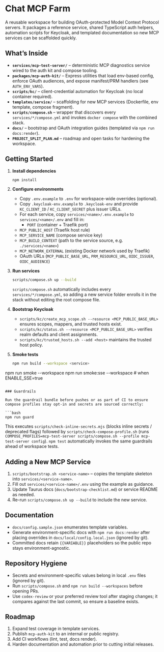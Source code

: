 # Chat MCP Farm

A reusable workspace for building OAuth-protected Model Context Protocol servers. It packages a reference service, shared TypeScript auth helpers, automation scripts for Keycloak, and templated documentation so new MCP services can be scaffolded quickly.

## What’s Inside

- **`services/mcp-test-server/`** – deterministic MCP diagnostics service wired to the auth kit and compose tooling.
- **`packages/mcp-auth-kit/`** – Express utilities that load env-based config, enforce OAuth audiences, and expose manifest/PRM handlers (see `AUTH_ENV_VARS`).
- **`scripts/kc/`** – client-credential automation for Keycloak (no local container required).
- **`templates/service/`** – scaffolding for new MCP services (Dockerfile, env template, compose fragment).
- **`scripts/compose.sh`** – wrapper that discovers every `services/*/compose.yml` and invokes `docker compose` with the combined stack.
- **`docs/`** – bootstrap and OAuth integration guides (templated via `npm run docs:render`).
- **`PROJECT_SPLIT_PLAN.md`** – roadmap and open tasks for hardening the workspace.

## Getting Started

1. **Install dependencies**
   ```bash
   npm install
   ```

2. **Configure environments**
   - Copy `.env.example` to `.env` for workspace-wide overrides (optional).
   - Copy `.keycloak-env.example` to `.keycloak-env` and provide `KC_CLIENT_ID` / `KC_CLIENT_SECRET` plus issuer URLs.
   - For each service, copy `services/<name>/.env.example` to `services/<name>/.env` and fill in:
     - `PORT` (container + Traefik port)
    - `MCP_PUBLIC_HOST` (Traefik host rule)
    - `MCP_SERVICE_NAME` (compose service key)
    - `MCP_BUILD_CONTEXT` (path to the service source, e.g. `./services/<name>`)
     - `MCP_NETWORK_EXTERNAL` (existing Docker network used by Traefik)
     - OAuth URLs (`MCP_PUBLIC_BASE_URL`, `PRM_RESOURCE_URL`, `OIDC_ISSUER`, `OIDC_AUDIENCE`)

3. **Run services**
   ```bash
   scripts/compose.sh up --build
   ```
   `scripts/compose.sh` automatically includes every `services/*/compose.yml`, so adding a new service folder enrolls it in the stack without editing the root compose file.

4. **Bootstrap Keycloak**
   - `scripts/kc/create_mcp_scope.sh --resource <MCP_PUBLIC_BASE_URL>` ensures scopes, mappers, and trusted hosts exist.
   - `scripts/kc/status.sh --resource <MCP_PUBLIC_BASE_URL>` verifies realm defaults and client assignments.
   - `scripts/kc/trusted_hosts.sh --add <host>` maintains the trusted host policy.

5. **Smoke tests**
   ```bash
   npm run build --workspace <service>
 npm run smoke --workspace <service>
 npm run smoke:sse --workspace <service>   # when ENABLE_SSE=true
  ```

### Guardrails

Run the guardrail bundle before pushes or as part of CI to ensure compose profiles stay opt-in and secrets are sourced correctly:

```bash
npm run guard
```

This executes `scripts/check-inline-secrets.mjs` (blocks inline secrets / deprecated flags) followed by `scripts/check-compose-profile.sh` (runs `COMPOSE_PROFILES=mcp-test-server scripts/compose.sh --profile mcp-test-server config`). `npm test` automatically invokes the same guardrails ahead of workspace tests.

## Adding a New MCP Service

1. `scripts/bootstrap.sh <service-name>` – copies the template skeleton into `services/<service-name>`.
2. Fill out `services/<service-name>/.env` using the example as guidance.
3. Update Taurus docs (`docs/bootstrap-checklist.md`) or service README as needed.
4. Re-run `scripts/compose.sh up --build` to include the new service.

## Documentation

- `docs/config.sample.json` enumerates template variables.
- Generate environment-specific docs with `npm run docs:render` after placing overrides in `docs/local/config.local.json` (ignored by git).
- Committed docs retain `{{VARIABLE}}` placeholders so the public repo stays environment-agnostic.

## Repository Hygiene

- Secrets and environment-specific values belong in local `.env` files (ignored by git).
- Run `scripts/compose.sh` and `npm run build --workspaces` before opening PRs.
- Use `codex-review` or your preferred review tool after staging changes; it compares against the last commit, so ensure a baseline exists.

## Roadmap

1. Expand test coverage in template services.
2. Publish `mcp-auth-kit` to an internal or public registry.
3. Add CI workflows (lint, test, docs render).
4. Harden documentation and automation prior to cutting initial releases.
